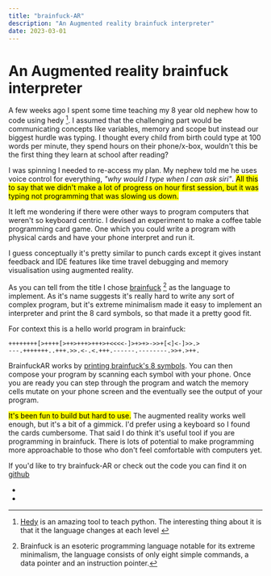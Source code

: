 ```yaml
---
title: "brainfuck-AR"
description: "An Augmented reality brainfuck interpreter"
date: 2023-03-01
---
```


# An Augmented reality brainfuck interpreter

A few weeks ago I spent some time teaching my 8 year old nephew how to code using hedy [^1]. I assumed that the challenging part would be communicating concepts like variables, memory and scope but instead our biggest hurdle was typing. I thought every child from birth could type at 100 words per minute, they spend hours on their phone/x-box, wouldn't this be the first thing they learn at school after reading? 

I was spinning I needed to re-access my plan. My nephew told me he uses voice control for everything, *"why would I type when I can ask siri"*. 
<mark>All this to say that we didn't make a lot of progress on hour first session, but it was typing not programming that was slowing us down.</mark>

It left me wondering if there were other ways to program computers that weren't so keyboard centric. I devised an experiment to make a coffee table programming card game. One which you could write a program with physical cards and have your phone interpret and run it. 

I guess conceptually it's pretty similar to punch cards except it gives instant feedback and IDE features like time travel debugging and memory visualisation using augmented reality. 

As you can tell from the title I chose [brainfuck](https://en.wikipedia.org/wiki/Brainfuck) [^2] as the language to implement. As it's name suggests it's really hard to write any sort of complex program, but it's extreme minimalism made it easy to implement an interpreter and print the 8 card symbols, so that made it a pretty good fit. 

For context this is a hello world program in brainfuck:

```brainfuck
++++++++[>++++[>++>+++>+++>+<<<<-]>+>+>->>+[<]<-]>>.>
---.+++++++..+++.>>.<-.<.+++.------.--------.>>+.>++.
```

BrainfuckAR works by [printing brainfuck's 8 symbols](https://github.com/craigmulligan/brainfuckAR/blob/master/assets/print/custom/custom-markers.pdf). You can then compose your program by scanning each symbol with your phone. Once you are ready you can step through the program and watch the memory cells mutate on your phone screen and the eventually see the output of your program. 

<mark>It's been fun to build but hard to use.</mark> The augmented reality works well enough, but it's a bit of a gimmick. I'd prefer using a keyboard so I found the cards cumbersome. That said I do think it's useful tool if you are programming in brainfuck. There is lots of potential to make programming more approachable to those who don't feel comfortable with computers yet. 

If you'd like to try brainfuck-AR or check out the code you can find it on [github](https://github.com/craigmulligan/brainfuckAR)

- [^1]: [Hedy](https://www.hedy.org/) is an amazing tool to teach python. The interesting thing about it is that it the language changes at each level </span>
- [^2]: Brainfuck is an esoteric programming language notable for its extreme minimalism, the language consists of only eight simple commands, a data pointer and an instruction pointer. 
